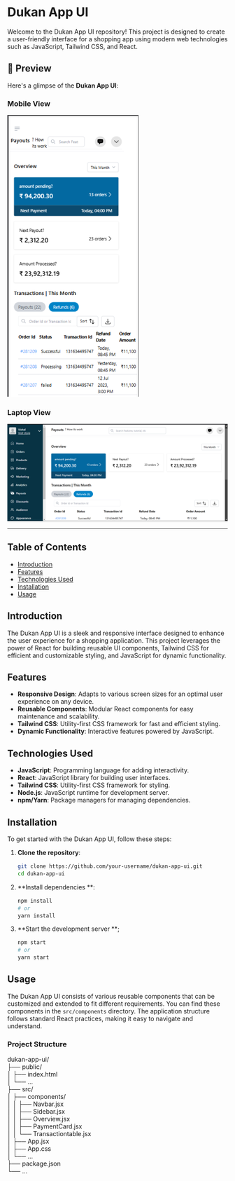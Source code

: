 # Dukan App UI

Welcome to the Dukan App UI repository! This project is designed to create a user-friendly interface for a shopping app using modern web technologies such as JavaScript, Tailwind CSS, and React.

## 📌 Preview  
Here's a glimpse of the **Dukan App UI**:  

### Mobile View  
<img src="src/assets/Screenshot%202025-03-02%20150956.png" alt="Dukan App Mobile View" width="300"/>

### Laptop View  
<img src="src/assets/Screenshot%202025-03-02%20144807.png" alt="Dukan App Laptop View" width="800"/>

---

## Table of Contents

- [Introduction](#introduction)
- [Features](#features)
- [Technologies Used](#technologies-used)
- [Installation](#installation)
- [Usage](#usage)

## Introduction

The Dukan App UI is a sleek and responsive interface designed to enhance the user experience for a shopping application. This project leverages the power of React for building reusable UI components, Tailwind CSS for efficient and customizable styling, and JavaScript for dynamic functionality.

## Features

- **Responsive Design**: Adapts to various screen sizes for an optimal user experience on any device.
- **Reusable Components**: Modular React components for easy maintenance and scalability.
- **Tailwind CSS**: Utility-first CSS framework for fast and efficient styling.
- **Dynamic Functionality**: Interactive features powered by JavaScript.

## Technologies Used

- **JavaScript**: Programming language for adding interactivity.
- **React**: JavaScript library for building user interfaces.
- **Tailwind CSS**: Utility-first CSS framework for styling.
- **Node.js**: JavaScript runtime for development server.
- **npm/Yarn**: Package managers for managing dependencies.

## Installation

To get started with the Dukan App UI, follow these steps:

1. **Clone the repository**:
   ```sh
   git clone https://github.com/your-username/dukan-app-ui.git
   cd dukan-app-ui
2. **Install dependencies **:
   ```sh
   npm install
   # or
   yarn install
4. **Start the development server **;
   ```sh
   npm start
   # or
   yarn start

## Usage

The Dukan App UI consists of various reusable components that can be customized and extended to fit different requirements. You can find these components in the `src/components` directory. The application structure follows standard React practices, making it easy to navigate and understand.

### Project Structure

dukan-app-ui/ <br>
├── public/ <br>
│   ├── index.html <br>
│   └── ... <br>
├── src/ <br>
│   ├── components/ <br>
│   │   ├── Navbar.jsx <br>
│   │   ├── Sidebar.jsx <br>
│   │   ├── Overview.jsx <br>
│   │   ├── PaymentCard.jsx <br>
│   │   └── Transactiontable.jsx <br>
│   ├── App.jsx <br>
│   ├── App.css <br>
│   └── ... <br>
├── package.json <br>
└── ... <br>



